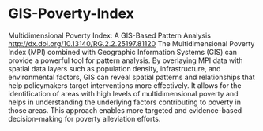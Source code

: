 # GIS-Poverty-Index
Multidimensional Poverty Index: A GIS-Based Pattern Analysis
http://dx.doi.org/10.13140/RG.2.2.25197.81120
The Multidimensional Poverty Index (MPI) combined with Geographic Information Systems (GIS) can provide a powerful tool for pattern analysis. By overlaying MPI data with spatial data layers such as population density, infrastructure, and environmental factors, GIS can reveal spatial patterns and relationships that help policymakers target interventions more effectively. It allows for the identification of areas with high levels of multidimensional poverty and helps in understanding the underlying factors contributing to poverty in those areas. This approach enables more targeted and evidence-based decision-making for poverty alleviation efforts.
